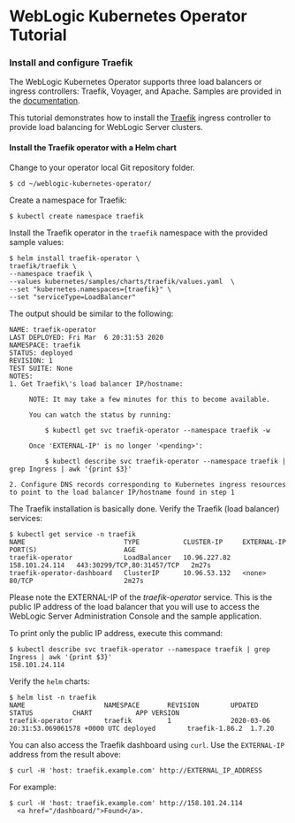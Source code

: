 # WebLogic Kubernetes Operator Tutorial #

### Install and configure Traefik  ###

The WebLogic Kubernetes Operator supports three load balancers or ingress controllers: Traefik, Voyager, and Apache. Samples are provided in the [documentation](https://github.com/oracle/weblogic-kubernetes-operator/blob/v2.5.0/kubernetes/samples/charts/README.md).

This tutorial demonstrates how to install the [Traefik](https://traefik.io/) ingress controller to provide load balancing for WebLogic Server clusters.

#### Install the Traefik operator with a Helm chart ####

Change to your operator local Git repository folder.
```shell
$ cd ~/weblogic-kubernetes-operator/
```
Create a namespace for Traefik:
```shell
$ kubectl create namespace traefik
```
Install the Traefik operator in the `traefik` namespace with the provided sample values:
```shell
$ helm install traefik-operator \
traefik/traefik \
--namespace traefik \
--values kubernetes/samples/charts/traefik/values.yaml  \
--set "kubernetes.namespaces={traefik}" \
--set "serviceType=LoadBalancer"
```

The output should be similar to the following:
```shell
NAME: traefik-operator
LAST DEPLOYED: Fri Mar  6 20:31:53 2020
NAMESPACE: traefik
STATUS: deployed
REVISION: 1
TEST SUITE: None
NOTES:
1. Get Traefik\'s load balancer IP/hostname:

     NOTE: It may take a few minutes for this to become available.

     You can watch the status by running:

         $ kubectl get svc traefik-operator --namespace traefik -w

     Once 'EXTERNAL-IP' is no longer '<pending>':

         $ kubectl describe svc traefik-operator --namespace traefik | grep Ingress | awk '{print $3}'

2. Configure DNS records corresponding to Kubernetes ingress resources to point to the load balancer IP/hostname found in step 1
```

The Traefik installation is basically done. Verify the Traefik (load balancer) services:
```shell
$ kubectl get service -n traefik
NAME                         TYPE           CLUSTER-IP     EXTERNAL-IP      PORT(S)                      AGE
traefik-operator             LoadBalancer   10.96.227.82   158.101.24.114   443:30299/TCP,80:31457/TCP   2m27s
traefik-operator-dashboard   ClusterIP      10.96.53.132   <none>           80/TCP                       2m27s
```
Please note the EXTERNAL-IP of the *traefik-operator* service. This is the public IP address of the load balancer that you will use to access the WebLogic Server Administration Console and the sample application.

To print only the public IP address, execute this command:
```shell
$ kubectl describe svc traefik-operator --namespace traefik | grep Ingress | awk '{print $3}'
158.101.24.114
```

Verify the `helm` charts:
```shell
$ helm list -n traefik
NAME                    NAMESPACE       REVISION        UPDATED                                 STATUS          CHART           APP VERSION
traefik-operator        traefik         1               2020-03-06 20:31:53.069061578 +0000 UTC deployed        traefik-1.86.2  1.7.20  
```
You can also access the Traefik dashboard using `curl`. Use the `EXTERNAL-IP` address from the result above:
```shell
$ curl -H 'host: traefik.example.com' http://EXTERNAL_IP_ADDRESS
```
For example:
```shell
$ curl -H 'host: traefik.example.com' http://158.101.24.114
  <a href="/dashboard/">Found</a>.
```
